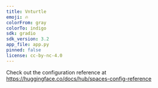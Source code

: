 ```yaml
---
title: Vnturtle
emoji: 🔥
colorFrom: gray
colorTo: indigo
sdk: gradio
sdk_version: 3.2
app_file: app.py
pinned: false
license: cc-by-nc-4.0
---
```


Check out the configuration reference at https://huggingface.co/docs/hub/spaces-config-reference
